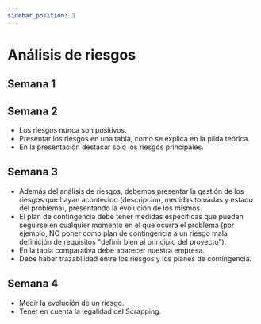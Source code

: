 ```yaml
---
sidebar_position: 3
---
```


# Análisis de riesgos

## Semana 1

## Semana 2
- Los riesgos nunca son positivos.
- Presentar los riesgos en una tabla, como se explica en la pilda teórica.
- En la presentación destacar solo los riesgos principales.

## Semana 3
- Además del análisis de riesgos, debemos presentar la gestión de los riesgos que hayan acontecido (descripción, medidas tomadas y estado del problema), presentando la evolución de los mismos.
- El plan de contingencia debe tener medidas específicas que puedan seguirse en cualquier momento en el que ocurra el problema (por ejemplo, NO poner como plan de contingencia a un riesgo mala definición de requisitos "definir bien al principio del proyecto").
- En la tabla comparativa debe aparecer nuestra empresa.
- Debe haber trazabilidad entre los riesgos y los planes de contingencia.

## Semana 4
- Medir la evolución de un riesgo.
- Tener en cuenta la legalidad del Scrapping.

